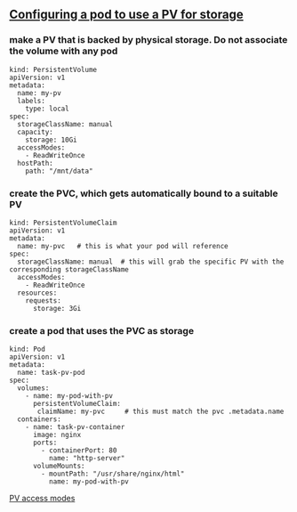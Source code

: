 ## [Configuring a pod to use a PV for storage](https://kubernetes.io/docs/tasks/configure-pod-container/configure-persistent-volume-storage/)

### make a PV that is backed by physical storage. Do not associate the volume with any pod

```
kind: PersistentVolume
apiVersion: v1
metadata:
  name: my-pv
  labels:
    type: local
spec:
  storageClassName: manual
  capacity:
    storage: 10Gi
  accessModes:
    - ReadWriteOnce
  hostPath:
    path: "/mnt/data"

```
### create the PVC, which gets automatically bound to a suitable PV
```
kind: PersistentVolumeClaim
apiVersion: v1
metadata:
  name: my-pvc   # this is what your pod will reference
spec:
  storageClassName: manual  # this will grab the specific PV with the corresponding storageClassName
  accessModes:
    - ReadWriteOnce
  resources:
    requests:
      storage: 3Gi
```

### create a pod that uses the PVC as storage
```
kind: Pod
apiVersion: v1
metadata:
  name: task-pv-pod
spec:
  volumes:
    - name: my-pod-with-pv
      persistentVolumeClaim:
       claimName: my-pvc     # this must match the pvc .metadata.name
  containers:
    - name: task-pv-container
      image: nginx
      ports:
        - containerPort: 80
          name: "http-server"
      volumeMounts:
        - mountPath: "/usr/share/nginx/html"
          name: my-pod-with-pv
```


[PV access modes](https://kubernetes.io/docs/concepts/storage/persistent-volumes/#access-modes) 
